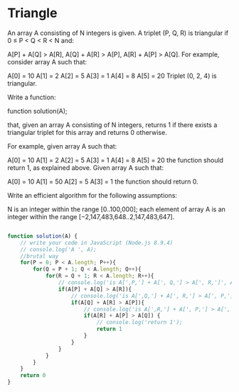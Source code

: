 # Triangle

An array A consisting of N integers is given. A triplet (P, Q, R) is triangular if 0 ≤ P < Q < R < N and:

A[P] + A[Q] > A[R],
A[Q] + A[R] > A[P],
A[R] + A[P] > A[Q].
For example, consider array A such that:

  A[0] = 10    A[1] = 2    A[2] = 5
  A[3] = 1     A[4] = 8    A[5] = 20
Triplet (0, 2, 4) is triangular.

Write a function:

function solution(A);

that, given an array A consisting of N integers, returns 1 if there exists a triangular triplet for this array and returns 0 otherwise.

For example, given array A such that:

  A[0] = 10    A[1] = 2    A[2] = 5
  A[3] = 1     A[4] = 8    A[5] = 20
the function should return 1, as explained above. Given array A such that:

  A[0] = 10    A[1] = 50    A[2] = 5
  A[3] = 1
the function should return 0.

Write an efficient algorithm for the following assumptions:

N is an integer within the range [0..100,000];
each element of array A is an integer within the range [−2,147,483,648..2,147,483,647].

```javascript

function solution(A) {
    // write your code in JavaScript (Node.js 8.9.4)
    // console.log('A ', A);
    //brutal way
    for(P = 0; P < A.length; P++){
        for(Q = P + 1; Q < A.length; Q++){
            for(R = Q + 1; R < A.length; R++){
                // console.log('is A[',P,'] + A[', Q,'] > A[', R,']', A[P] + A[Q], '>', A[R], A[P] + A[Q] > A[R]);
                if(A[P] + A[Q] > A[R]){
                    // console.log('is A[',Q,'] + A[', R,'] > A[', P,']', A[Q] + A[R], '>', A[P], A[Q] + A[R] > A[P]);
                    if(A[Q] + A[R] > A[P]){
                        // console.log('is A[',R,'] + A[', P,'] > A[', Q,']', A[R] + A[P], '>', A[Q], A[R] + A[P] > A[Q]);
                        if(A[R] + A[P] > A[Q]) {
                            // console.log('return 1');
                            return 1
                        }
                    }
                }
            } 
        }
    }
    return 0
}

```
